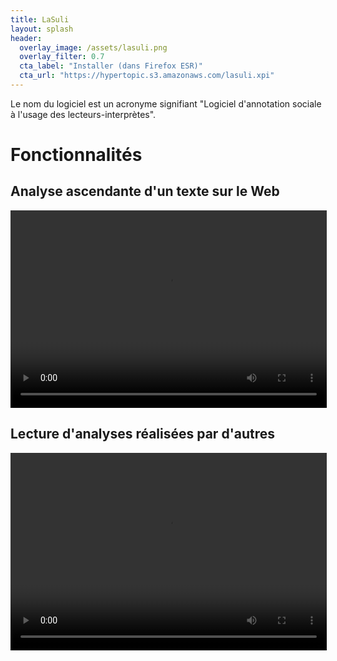 ```yaml
---
title: LaSuli 
layout: splash
header:
  overlay_image: /assets/lasuli.png
  overlay_filter: 0.7
  cta_label: "Installer (dans Firefox ESR)"
  cta_url: "https://hypertopic.s3.amazonaws.com/lasuli.xpi"
---
```


Le nom du logiciel est un acronyme signifiant "Logiciel d'annotation sociale à l'usage des lecteurs-interprètes".

# Fonctionnalités

## Analyse ascendante d'un texte sur le Web

<video width="506" height="316" controls="">
<source src="/assets/if14_lasuli_create.mp4" type="video/mp4">
Votre navigateur ne sait pas afficher des vidéos au format MPEG 4.
</video>

## Lecture d'analyses réalisées par d'autres

<video width="506" height="316" controls="">
<source src="/assets/if14_lasuli_read.mp4" type="video/mp4">
Votre navigateur ne sait pas afficher des vidéos au format MPEG 4.
</video>
